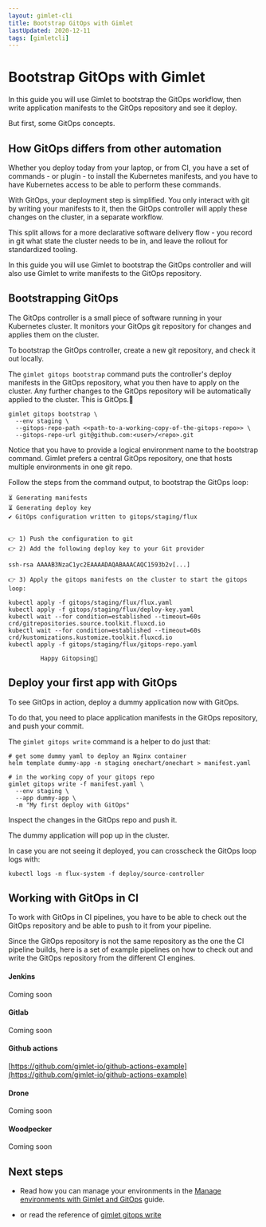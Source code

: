 ```yaml
---
layout: gimlet-cli
title: Bootstrap GitOps with Gimlet
lastUpdated: 2020-12-11
tags: [gimletcli]
---
```


# Bootstrap GitOps with Gimlet

In this guide you will use Gimlet to bootstrap the GitOps workflow, then write application manifests to the GitOps repository and see it deploy.

But first, some GitOps concepts.

## How GitOps differs from other automation

Whether you deploy today from your laptop, or from CI, you have a set of commands - or plugin - to install the Kubernetes manifests, and you have to have Kubernetes access to be able to perform these commands.

With GitOps, your deployment step is simplified. You only interact with git by writing your manifests to it, then the GitOps controller will apply these changes on the cluster, in a separate workflow.

This split allows for a more declarative software delivery flow - you record in git what state the cluster needs to be in, and leave the rollout for standardized tooling.

In this guide you will use Gimlet to bootstrap the GitOps controller and will also use Gimlet to write manifests to the GitOps repository. 

## Bootstrapping GitOps

The GitOps controller is a small piece of software running in your Kubernetes cluster.
It monitors your GitOps git repository for changes and applies them on the cluster.

To bootstrap the GitOps controller, create a new git repository, and check it out locally.

The `gimlet gitops bootstrap` command
puts the controller's deploy manifests in the GitOps repository, what you then have to apply on the cluster.
Any further changes to the GitOps repository will be automatically applied to the cluster. This is GitOps.🙌

```
gimlet gitops bootstrap \
  --env staging \
  --gitops-repo-path <<path-to-a-working-copy-of-the-gitops-repo>> \
  --gitops-repo-url git@github.com:<user>/<repo>.git
```

Notice that you have to provide a logical environment name to the bootstrap command.
Gimlet prefers a central GitOps repository, one that hosts multiple environments in one git repo.

Follow the steps from the command output, to bootstrap the GitOps loop:

```
⏳ Generating manifests
⏳ Generating deploy key
✔️ GitOps configuration written to gitops/staging/flux


👉 1) Push the configuration to git
👉 2) Add the following deploy key to your Git provider

ssh-rsa AAAAB3NzaC1yc2EAAAADAQABAAACAQC1593b2v[...]

👉 3) Apply the gitops manifests on the cluster to start the gitops loop:

kubectl apply -f gitops/staging/flux/flux.yaml
kubectl apply -f gitops/staging/flux/deploy-key.yaml
kubectl wait --for condition=established --timeout=60s crd/gitrepositories.source.toolkit.fluxcd.io
kubectl wait --for condition=established --timeout=60s crd/kustomizations.kustomize.toolkit.fluxcd.io
kubectl apply -f gitops/staging/flux/gitops-repo.yaml

         Happy Gitopsing🎊
```

## Deploy your first app with GitOps

To see GitOps in action, deploy a dummy application now with GitOps.

To do that, you need to place application manifests in the GitOps repository, and push your commit.

The `gimlet gitops write` command is a helper to do just that:

```
# get some dummy yaml to deploy an Nginx container
helm template dummy-app -n staging onechart/onechart > manifest.yaml

# in the working copy of your gitops repo
gimlet gitops write -f manifest.yaml \
  --env staging \
  --app dummy-app \
  -m "My first deploy with GitOps"
```

Inspect the changes in the GitOps repo and push it.

The dummy application will pop up in the cluster.

In case you are not seeing it deployed, you can crosscheck the GitOps loop logs with:

```
kubectl logs -n flux-system -f deploy/source-controller
```

## Working with GitOps in CI

To work with GitOps in CI pipelines, you have to be able to check out the GitOps repository and be able to push to it from your pipeline.

Since the GitOps repository is not the same repository as the one the CI pipeline builds,
here is a set of example pipelines on how to check out and write the GitOps repository from the different CI engines.

#### Jenkins
Coming soon
#### Gitlab
Coming soon
#### Github actions

[https://github.com/gimlet-io/github-actions-example](https://github.com/gimlet-io/github-actions-example)

#### Drone
Coming soon
#### Woodpecker
Coming soon


## Next steps

- Read how you can manage your environments in the [Manage environments with Gimlet and GitOps](/gimlet-cli/manage-environments-with-gimlet-and-gitops) guide.

- or read the reference of [gimlet gitops write](/gimlet-cli/gitops-write)
